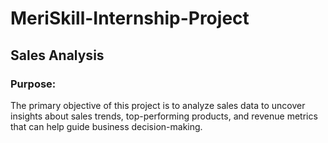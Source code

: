 # MeriSkill-Internship-Project

## Sales Analysis

### Purpose:
The primary objective of this project is to analyze sales data to uncover insights about sales trends, top-performing products, and revenue metrics that can help guide business decision-making.
